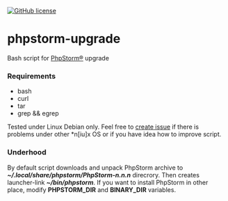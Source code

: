[![GitHub license][License img]][License src]

# phpstorm-upgrade
Bash script for [PhpStorm®] upgrade

### Requirements
* bash
* curl
* tar
* grep && egrep

Tested under Linux Debian only. Feel free to [create issue] if there is problems
under other *n[iu]x OS or if you have idea how to improve script.

### Underhood
By default script downloads and unpack PhpStorm archive to
_**~/.local/share/phpstorm/PhpStorm-n.n.n**_ direcrory. Then creates
launcher-link _**~/bin/phpstorm**_. If you want to install PhpStorm in other
place, modify **PHPSTORM_DIR** and **BINARY_DIR** variables.

  [License img]: https://img.shields.io/badge/license-BSD3-brightgreen.svg
  [License src]: https://tldrlegal.com/license/bsd-3-clause-license-(revised)
  [create issue]: https://github.com/nafigator/phpstorm-upgrade/issues/new/
  [PhpStorm®]: https://www.jetbrains.com/phpstorm/ "PhpStorm IDE"
